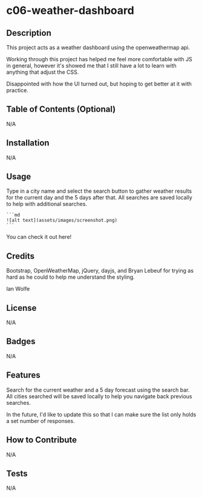 # c06-weather-dashboard

## Description

This project acts as a weather dashboard using the openweathermap api.

Working through this project has helped me feel more comfortable with JS in general,
however it's showed me that I still have a lot to learn with anything that adjust the CSS.

Disappointed with how the UI turned out, but hoping to get better at it with practice.

## Table of Contents (Optional)

N/A

## Installation

N/A

## Usage

Type in a city name and select the search button to gather weather results for the current day
and the 5 days after that. All searches are saved locally to help with additional searches.

    ```md
    ![alt text](assets/images/screenshot.png)
    ```

You can check it out here!

## Credits

Bootstrap, OpenWeatherMap, jQuery, dayjs, and Bryan Lebeuf for trying as hard as he could to help me
understand the styling.

Ian Wolfe

## License

N/A

## Badges

N/A

## Features

Search for the current weather and a 5 day forecast using the search bar. All cities searched will 
be saved locally to help you navigate back previous searches.

In the future, I'd like to update this so that I can make sure the list only holds a set
number of responses.

## How to Contribute

N/A

## Tests

N/A